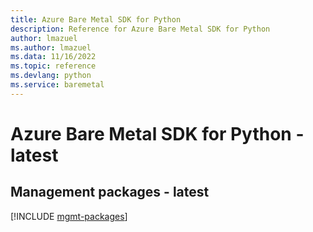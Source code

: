 ```yaml
---
title: Azure Bare Metal SDK for Python
description: Reference for Azure Bare Metal SDK for Python
author: lmazuel
ms.author: lmazuel
ms.data: 11/16/2022
ms.topic: reference
ms.devlang: python
ms.service: baremetal
---
```

# Azure Bare Metal SDK for Python - latest

## Management packages - latest
[!INCLUDE [mgmt-packages](bare-metal-mgmt-index.md)]